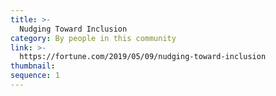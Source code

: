```yaml
---
title: >-
  Nudging Toward Inclusion
category: By people in this community
link: >-
  https://fortune.com/2019/05/09/nudging-toward-inclusion
thumbnail: 
sequence: 1
---
```

